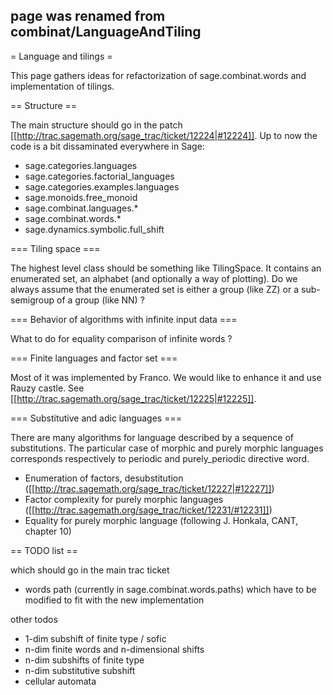 ## page was renamed from combinat/LanguageAndTiling
= Language and tilings =

This page gathers ideas for refactorization of sage.combinat.words and implementation of tilings. 

== Structure ==

The main structure should go in the patch [[http://trac.sagemath.org/sage_trac/ticket/12224|#12224]]. Up to now the code is a bit dissaminated everywhere in Sage:

 * sage.categories.languages
 * sage.categories.factorial_languages
 * sage.categories.examples.languages
 * sage.monoids.free_monoid
 * sage.combinat.languages.*
 * sage.combinat.words.*
 * sage.dynamics.symbolic.full_shift

=== Tiling space ===

The highest level class should be something like TilingSpace. It contains an enumerated set, an alphabet (and optionally a way of plotting). Do we always assume that the enumerated set is either a group (like ZZ) or a sub-semigroup of a group (like NN) ?

=== Behavior of algorithms with infinite input data ===

What to do for equality comparison of infinite words ?

=== Finite languages and factor set ===

Most of it was implemented by Franco. We would like to enhance it and use Rauzy castle. See [[http://trac.sagemath.org/sage_trac/ticket/12225|#12225]].

=== Substitutive and adic languages ===

There are many algorithms for language described by a sequence of substitutions. The particular case of morphic and purely morphic languages corresponds respectively to periodic and purely_periodic directive word.

 * Enumeration of factors, desubstitution ([[http://trac.sagemath.org/sage_trac/ticket/12227|#12227]])
 * Factor complexity for purely morphic languages ([[http://trac.sagemath.org/sage_trac/ticket/12231/#12231]])
 * Equality for purely morphic language (following J. Honkala, CANT, chapter 10)

== TODO list ==

which should go in the main trac ticket
 * words path (currently in sage.combinat.words.paths) which have to be modified to fit with the new implementation

other todos
 * 1-dim subshift of finite type / sofic
 * n-dim finite words and n-dimensional shifts
 * n-dim subshifts of finite type
 * n-dim substitutive subshift
 * cellular automata
